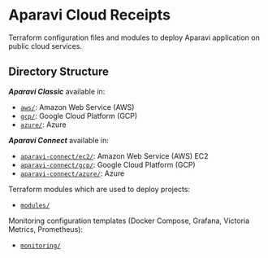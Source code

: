 # Aparavi Cloud Receipts

Terraform configuration files and modules to deploy Aparavi application on
public cloud services.

## Directory Structure

***Aparavi Classic*** available in:   
* [`aws/`](aws/): Amazon Web Service (AWS)   
* [`gcp/`](gcp/): Google Cloud Platform (GCP)   
* [`azure/`](azure/): Azure   

***Aparavi Connect*** available in:   
* [`aparavi-connect/ec2/`](aparavi-connect/ec2/): Amazon Web Service (AWS) EC2   
* [`aparavi-connect/gcp/`](aparavi-connect/gcp/): Google Cloud Platform (GCP)   
* [`aparavi-connect/azure/`](aparavi-connect/azure/): Azure   

Terraform modules which are used to deploy projects:
* [`modules/`](modules/)

Monitoring configuration templates (Docker Compose, Grafana, Victoria Metrics, Prometheus):
* [`monitoring/`](monitoring/)

